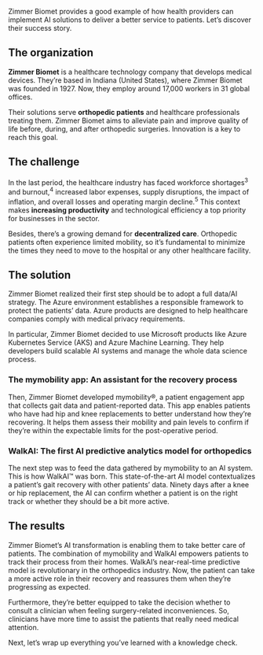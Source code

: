 Zimmer Biomet provides a good example of how health providers can implement AI solutions to deliver a better service to patients. Let’s discover their success story.

## The organization

**Zimmer Biomet** is a healthcare technology company that develops medical devices. They’re based in Indiana (United States), where Zimmer Biomet was founded in 1927. Now, they employ around 17,000 workers in 31 global offices.

Their solutions serve **orthopedic patients** and healthcare professionals treating them. Zimmer Biomet aims to alleviate pain and improve quality of life before, during, and after orthopedic surgeries. Innovation is a key to reach this goal.

## The challenge

In the last period, the healthcare industry has faced workforce shortages<sup>3</sup> and burnout,<sup>4</sup> increased labor expenses, supply disruptions, the impact of inflation, and overall losses and operating margin decline.<sup>5</sup> This context makes **increasing productivity** and technological efficiency a top priority for businesses in the sector.

Besides, there’s a growing demand for **decentralized care**. Orthopedic patients often experience limited mobility, so it’s fundamental to minimize the times they need to move to the hospital or any other healthcare facility. 

## The solution

Zimmer Biomet realized their first step should be to adopt a full data/AI strategy. The Azure environment establishes a responsible framework to protect the patients’ data. Azure products are designed to help healthcare companies comply with medical privacy requirements.

In particular, Zimmer Biomet decided to use Microsoft products like Azure Kubernetes Service (AKS) and Azure Machine Learning. They help developers build scalable AI systems and manage the whole data science process.

### The mymobility app: An assistant for the recovery process 

Then, Zimmer Biomet developed mymobility®, a patient engagement app that collects gait data and patient-reported data. This app enables patients who have had hip and knee replacements to better understand how they’re recovering. It helps them assess their mobility and pain levels to confirm if they’re within the expectable limits for the post-operative period.

### WalkAI: The first AI predictive analytics model for orthopedics

The next step was to feed the data gathered by mymobility to an AI system. This is how WalkAI™ was born. This state-of-the-art AI model contextualizes a patient’s gait recovery with other patients’ data. Ninety days after a knee or hip replacement, the AI can confirm whether a patient is on the right track or whether they should be a bit more active.

## The results

Zimmer Biomet’s AI transformation is enabling them to take better care of patients. The combination of mymobility and WalkAI empowers patients to track their process from their homes. WalkAI’s near-real-time predictive model is revolutionary in the orthopedics industry. Now, the patient can take a more active role in their recovery and reassures them when they’re progressing as expected.

Furthermore, they’re better equipped to take the decision whether to consult a clinician when feeling surgery-related inconveniences. So, clinicians have more time to assist the patients that really need medical attention.

Next, let’s wrap up everything you’ve learned with a knowledge check.